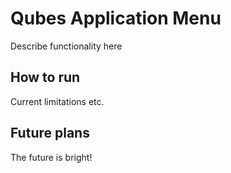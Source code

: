 # Qubes Application Menu

Describe functionality here

## How to run

Current limitations etc.

## Future plans

The future is bright!
